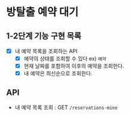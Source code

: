 #  방탈출 예약 대기

## 1-2단계 기능 구현 목록

- [x] 내 예약 목록을 조회하는 API
  - [x] 예약의 상태를 조회할 수 있다 ex) `예약`
  - [x] 현재 날짜를 포함하여 이후의 예약을 조회한다. 
  - [x] 내 예약은 최신순으로 조회한다.

## API
-  내 예약 목록 조회 : GET `/reservations-mine`
